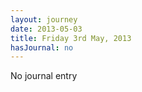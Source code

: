 ```yaml
---
layout: journey
date: 2013-05-03
title: Friday 3rd May, 2013
hasJournal: no
---
```

No journal entry